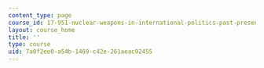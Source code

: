 ```yaml
---
content_type: page
course_id: 17-951-nuclear-weapons-in-international-politics-past-present-and-future-spring-2009
layout: course_home
title: ''
type: course
uid: 7a0f2ee0-a54b-1469-c42e-261aeac92455
---
```

